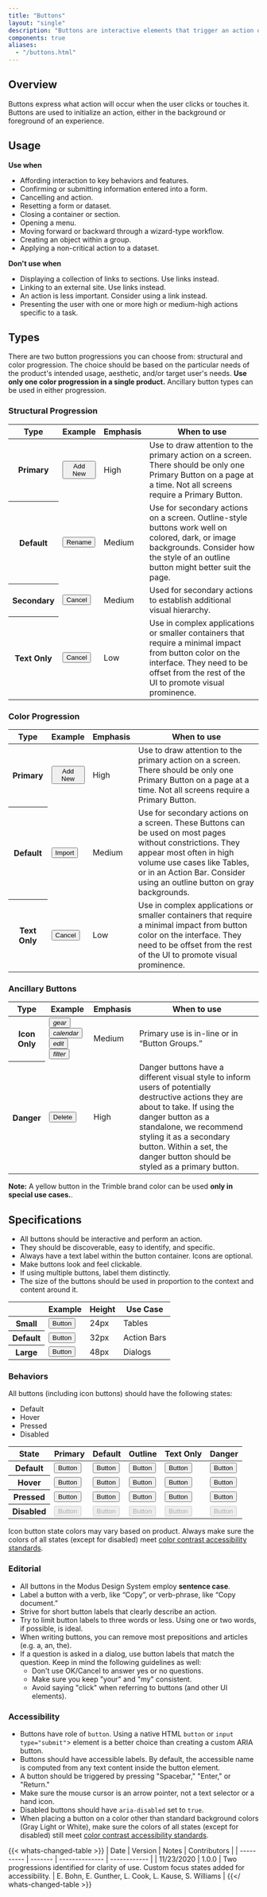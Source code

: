 ```yaml
---
title: "Buttons"
layout: "single"
description: "Buttons are interactive elements that trigger an action or an event."
components: true
aliases:
  - "/buttons.html"
---
```


## Overview

Buttons express what action will occur when the user clicks or touches it. Buttons are used to initialize an action, either in the background or foreground of an experience.

## Usage

**Use when**

- Affording interaction to key behaviors and features.
- Confirming or submitting information entered into a form.
- Cancelling and action.
- Resetting a form or dataset.
- Closing a container or section.
- Opening a menu.
- Moving forward or backward through a wizard-type workflow.
- Creating an object within a group.
- Applying a non-critical action to a dataset.

**Don't use when**

- Displaying a collection of links to sections. Use links instead.
- Linking to an external site. Use links instead.
- An action is less important. Consider using a link instead.
- Presenting the user with one or more high or medium-high actions specific to a task.

## Types

There are two button progressions you can choose from: structural and color progression. The choice should be based on the particular needs of the product's intended usage, aesthetic, and/or target user's needs. **Use only one color progression in a single product.** Ancillary button types can be used in either progression.

### Structural Progression

<table class="table table-bordered bg-white">
  <thead class="thead-light">
    <tr>
      <th>Type</th>
      <th>Example</th>
      <th>Emphasis</th>
      <th>When to use</th>
    </tr>
  </thead>
  <tbody>
    <tr>
      <th scope="row">Primary</th>
      <td><button class="btn btn-primary">Add New</button></td>
      <td>High</td>
      <td>
        Use to draw attention to the primary action on a screen. There should be
        only one Primary Button on a page at a time. Not all screens require a
        Primary Button.
      </td>
    </tr>
    <tr>
      <th scope="row">Default</th>
      <td><button class="btn btn-outline-primary">Rename</button></td>
      <td>Medium</td>
      <td>
        Use for secondary actions on a screen. Outline-style buttons work well on colored, dark, or image backgrounds. Consider how the style of an outline button might better suit the page.
      </td>
    </tr>
    <tr>
      <th scope="row">Secondary</th>
      <td><button class="btn btn-outline-dark">Cancel</button></td>
      <td>Medium</td>
      <td>
        Used for secondary actions to establish additional visual hierarchy.
      </td>
    </tr>
    <tr>
      <th scope="row">Text Only</th>
      <td><button class="btn btn-text-primary">Cancel</button></td>
      <td>Low</td>
      <td>
        Use in complex applications or smaller containers that require a minimal impact from button
        color on the interface. They need to be offset from the rest of the UI
        to promote visual prominence.
      </td>
    </tr>
  </tbody>
</table>

### Color Progression

<table class="table table-bordered bg-white">
  <thead class="thead-light">
    <tr>
      <th>Type</th>
      <th>Example</th>
      <th>Emphasis</th>
      <th>When to use</th>
    </tr>
  </thead>
  <tbody>
    <tr>
      <th scope="row">Primary</th>
      <td><button class="btn btn-primary">Add New</button></td>
      <td>High</td>
      <td>
        Use to draw attention to the primary action on a screen. There should be
        only one Primary Button on a page at a time. Not all screens require a
        Primary Button.
      </td>
    </tr>
    <tr>
      <th scope="row">Default</th>
      <td><button class="btn btn-secondary">Import</button></td>
      <td>Medium</td>
      <td>
        Use for secondary actions on a screen. These Buttons can be used on
        most pages without constrictions. They appear most often in high volume
        use cases like Tables, or in an Action Bar. Consider using an outline
        button on gray backgrounds.
      </td>
    </tr>
    <tr>
      <th scope="row">Text Only</th>
      <td><button class="btn btn-text-primary">Cancel</button></td>
      <td>Low</td>
      <td>
        Use in complex applications or smaller containers that require a minimal impact from button
        color on the interface. They need to be offset from the rest of the UI
        to promote visual prominence.
      </td>
    </tr>
  </tbody>
</table>

### Ancillary Buttons

<table class="table table-bordered bg-white">
  <thead class="thead-light">
    <tr>
      <th>Type</th>
      <th>Example</th>
      <th>Emphasis</th>
      <th>When to use</th>
    </tr>
  </thead>
  <tbody>
    <tr>
      <th scope="row">Icon Only</th>
      <td>
        <div class="mb-1">
          <button class="btn btn-icon-only btn-text-dark">
            <i class="modus-icons">gear</i>
          </button>
        </div>
        <div>
          <div
            class="btn-group shadow-1"
            role="group"
            aria-label="Basic example"
          >
            <button type="button" class="btn btn-icon-only btn-outline-dark">
              <i class="modus-icons">calendar</i>
            </button>
            <button
              type="button"
              class="btn btn-icon-only btn-outline-dark active"
            >
              <i class="modus-icons">edit</i>
            </button>
            <button type="button" class="btn btn-icon-only btn-outline-dark">
              <i class="modus-icons">filter</i>
            </button>
          </div>
        </div>
      </td>
      <td>Medium</td>
      <td>
        Primary use is in-line or in “Button Groups.”
      </td>
    </tr>
    <tr>
      <th scope="row">Danger</th>
      <td><button class="btn btn-danger">Delete</button></td>
      <td>High</td>
      <td>
        Danger buttons have a different visual style to inform users of
        potentially destructive actions they are about to take. If using the
        danger button as a standalone, we recommend styling it as a secondary
        button. Within a set, the danger button should be styled as a primary
        button.
      </td>
    </tr>
  </tbody>
</table>

**Note:** A yellow button in the Trimble brand color can be used **only in special use cases.**.

## Specifications

- All buttons should be interactive and perform an action.
- They should be discoverable, easy to identify, and specific.
- Always have a text label within the button container. Icons are optional.
- Make buttons look and feel clickable.
- If using multiple buttons, label them distinctly.
- The size of the buttons should be used in proportion to the context and content around it.

<table class="table table-bordered bg-white">
  <thead class="thead-light">
    <tr>
      <th></th>
      <th>Example</th>
      <th>Height</th>
      <th>Use Case</th>
    </tr>
  </thead>
  <tbody>
    <tr>
      <th scope="row">Small</th>
      <td class="anatomy-cell">
        <button
          data-anatomy-colors="false"
          class="btn btn-sm btn-primary anatomy-display-static"
        >
          Button
        </button>
      </td>
      <td>24px</td>
      <td>Tables</td>
    </tr>
    <tr>
      <th scope="row">Default</th>
      <td class="anatomy-cell">
        <button
          data-anatomy-colors="false"
          class="btn btn-primary anatomy-display-static"
        >
          Button
        </button>
      </td>
      <td>32px</td>
      <td>Action Bars</td>
    </tr>
    <tr>
      <th scope="row">Large</th>
      <td class="anatomy-cell">
        <button
          data-anatomy-colors="false"
          class="btn btn-lg btn-primary anatomy-display-static"
        >
          Button
        </button>
      </td>
      <td>48px</td>
      <td>Dialogs</td>
    </tr>
  </tbody>
</table>

### Behaviors

All buttons (including icon buttons) should have the following states:

- Default
- Hover
- Pressed
- Disabled

<table class="table table-bordered bg-white" style="width: max-content">
      <thead class="thead-light">
        <tr>
          <th>State</th>
          <th>Primary</th>
          <th>Default</th>
          <th>Outline</th>
          <th>Text Only</th>
          <th>Danger</th>
        </tr>
      </thead>
      <tbody>
        <tr>
          <th scope="row">Default</th>
          <td>
            <button class="btn btn-primary">Button</button>
          </td>
          <td>
            <button class="btn btn-secondary">Button</button>
          </td>
          <td>
            <button class="btn btn-outline-dark">Button</button>
          </td>
          <td>
            <button class="btn btn-text-primary">Button</button>
          </td>
          <td>
            <button class="btn btn-danger">Button</button>
          </td>
        </tr>
        <tr>
          <th scope="row">Hover</th>
          <td><button class="btn hover btn-primary">Button</button></td>
          <td><button class="btn hover btn-secondary">Button</button></td>
          <td><button class="btn hover btn-outline-dark">Button</button></td>
          <td><button class="btn hover btn-text-primary">Button</button></td>
          <td><button class="btn hover btn-danger">Button</button></td>
        </tr>
        <tr>
          <th scope="row">Pressed</th>
          <td>
            <button class="btn display-active btn-primary">Button</button>
          </td>
          <td>
            <button class="btn display-active btn-secondary">Button</button>
          </td>
          <td>
            <button class="btn display-active btn-outline-dark">Button</button>
          </td>
          <td>
            <button class="btn display-active btn-text-primary">Button</button>
          </td>
          <td>
            <button class="btn display-active btn-danger">Button</button>
          </td>
        </tr>
        <tr>
          <th scope="row">Disabled</th>
          <td><button disabled class="btn btn-primary">Button</button></td>
          <td><button disabled class="btn btn-secondary">Button</button></td>
          <td><button disabled class="btn btn-outline-dark">Button</button></td>
          <td><button disabled class="btn btn-text-primary">Button</button></td>
          <td><button disabled class="btn btn-danger">Button</button></td>
        </tr>
      </tbody>
</table>

Icon button state colors may vary based on product. Always make sure the colors of all states (except for disabled) meet [color contrast accessibility standards](/foundations/accessibility/).

### Editorial

- All buttons in the Modus Design System employ **sentence case**.
- Label a button with a verb, like “Copy”, or verb-phrase, like “Copy document.”
- Strive for short button labels that clearly describe an action.
- Try to limit button labels to three words or less. Using one or two words, if possible, is ideal.
- When writing buttons, you can remove most prepositions and articles (e.g. a, an, the).
- If a question is asked in a dialog, use button labels that match the question. Keep in mind the following guidelines as well:
  - Don't use OK/Cancel to answer yes or no questions.
  - Make sure you keep "your" and "my" consistent.
  - Avoid saying "click" when referring to buttons (and other UI elements).

### Accessibility

- Buttons have role of `button`. Using a native HTML `button` or `input type="submit"`> element is a better choice than creating a custom ARIA button.
- Buttons should have accessible labels. By default, the accessible name is computed from any text content inside the button element.
- A button should be triggered by pressing "Spacebar," "Enter," or "Return."
- Make sure the mouse cursor is an arrow pointer, not a text selector or a hand icon.
- Disabled buttons should have `aria-disabled` set to `true`.
- When placing a button on a color other than standard background colors (Gray Light or White), make sure the colors of all states (except for disabled) still meet [color contrast accessibility standards](/foundations/accessibility/).

{{< whats-changed-table >}}
| Date       | Version | Notes          | Contributors |
| ---------- | ------- | -------------- | ------------ |
| 11/23/2020 | 1.0.0   | Two progressions identified for clarity of use. Custom focus states added for accessibility.  | E. Bohn, E. Gunther, L. Cook, L. Kause, S. Williams    |
{{</ whats-changed-table >}}
